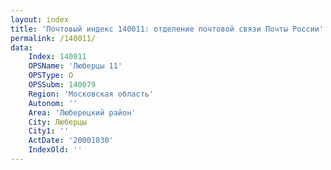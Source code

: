```yaml
---
layout: index
title: 'Почтовый индекс 140011: отделение почтовой связи Почты России'
permalink: /140011/
data:
    Index: 140011
    OPSName: 'Люберцы 11'
    OPSType: О
    OPSSubm: 140079
    Region: 'Московская область'
    Autonom: ''
    Area: 'Люберецкий район'
    City: Люберцы
    City1: ''
    ActDate: '20001030'
    IndexOld: ''
---
```

